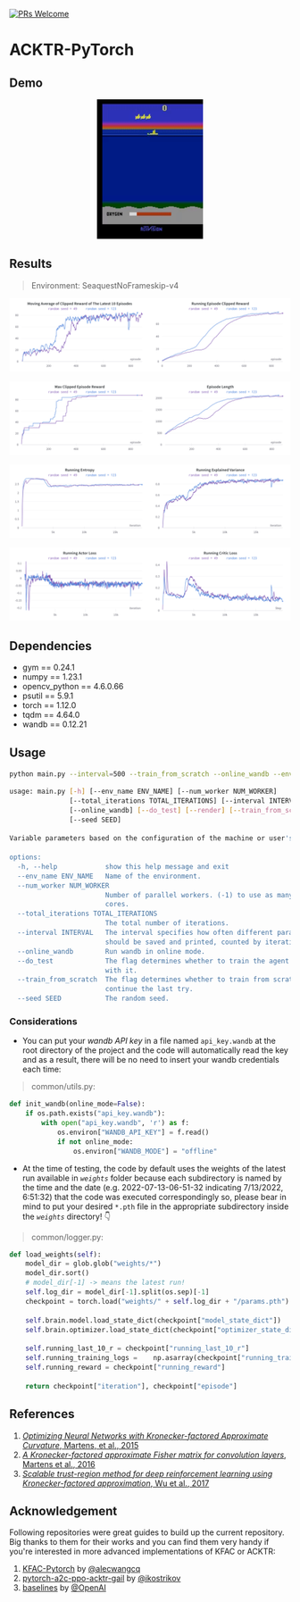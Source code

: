 [![PRs Welcome](https://img.shields.io/badge/PRs-welcome-brightgreen.svg?style=flat-square)](https://makeapullrequest.com)

# ACKTR-PyTorch

## Demo
<p align="center">
  <img src="results/seaquest.gif" height=250>
</p>  

## Results
> Environment: SeaquestNoFrameskip-v4

<p align="center">
  <img src="results/merged1.png" >
</p>  
<p align="center">
  <img src="results/merged2.png" >
</p>  
<p align="center">
  <img src="results/merged3.png" >
</p>  
<p align="center">
  <img src="results/merged4.png" >
</p>  


## Dependencies
- gym == 0.24.1
- numpy == 1.23.1
- opencv_python == 4.6.0.66
- psutil == 5.9.1
- torch == 1.12.0
- tqdm == 4.64.0
- wandb == 0.12.21

## Usage
```bash
python main.py --interval=500 --train_from_scratch --online_wandb --env_name="SeaquestNoFrameskip-v4"
```
```bash
usage: main.py [-h] [--env_name ENV_NAME] [--num_worker NUM_WORKER]
               [--total_iterations TOTAL_ITERATIONS] [--interval INTERVAL]
               [--online_wandb] [--do_test] [--render] [--train_from_scratch]
               [--seed SEED]

Variable parameters based on the configuration of the machine or user's choice

options:
  -h, --help            show this help message and exit
  --env_name ENV_NAME   Name of the environment.
  --num_worker NUM_WORKER
                        Number of parallel workers. (-1) to use as many as cpu
                        cores.
  --total_iterations TOTAL_ITERATIONS
                        The total number of iterations.
  --interval INTERVAL   The interval specifies how often different parameters
                        should be saved and printed, counted by iterations.
  --online_wandb        Run wandb in online mode.
  --do_test             The flag determines whether to train the agent or play
                        with it.
  --train_from_scratch  The flag determines whether to train from scratch or
                        continue the last try.
  --seed SEED           The random seed.
```
###  Considerations
- You can put your _wandb API key_ in a file named `api_key.wandb` at the root directory of the project and the code will automatically read the key and as a result, there will be no need to insert your wandb credentials each time:
> common/utils.py:
```python
def init_wandb(online_mode=False):
    if os.path.exists("api_key.wandb"):
        with open("api_key.wandb", 'r') as f:
            os.environ["WANDB_API_KEY"] = f.read()
            if not online_mode:
                os.environ["WANDB_MODE"] = "offline"
```
- At the time of testing, the code by default uses the weights of the latest run available in _`weights`_ folder because each subdirectory is named by the time and the date (e.g. 2022-07-13-06-51-32 indicating 7/13/2022, 6:51:32) that the code was executed correspondingly so, please bear in mind to put your desired `*.pth` file in the appropriate subdirectory inside the _`weights`_ directory! 👇
> common/logger.py:
```python
def load_weights(self):
    model_dir = glob.glob("weights/*")
    model_dir.sort()
    # model_dir[-1] -> means the latest run!
    self.log_dir = model_dir[-1].split(os.sep)[-1]
    checkpoint = torch.load("weights/" + self.log_dir + "/params.pth")

    self.brain.model.load_state_dict(checkpoint["model_state_dict"])
    self.brain.optimizer.load_state_dict(checkpoint["optimizer_state_dict"])

    self.running_last_10_r = checkpoint["running_last_10_r"]
    self.running_training_logs = 	np.asarray(checkpoint["running_training_logs"])
    self.running_reward = checkpoint["running_reward"]

    return checkpoint["iteration"], checkpoint["episode"]
```

## References
1. [_Optimizing Neural Networks with Kronecker-factored Approximate Curvature_, Martens, et al., 2015](https://arxiv.org/abs/1503.05671)
2. [_A Kronecker-factored approximate Fisher matrix for convolution layers_, Martens et al., 2016](https://arxiv.org/abs/1602.01407)
3. [_Scalable trust-region method for deep reinforcement learning using Kronecker-factored approximation_, Wu et al., 2017](https://arxiv.org/abs/1708.05144)

## Acknowledgement
Following repositories were great guides to build up the current repository. Big thanks to them for their works and you can find them very handy if you're interested in more advanced implementations of KFAC or ACKTR:
1. [KFAC-Pytorch](https://github.com/alecwangcq/KFAC-Pytorch) by [@alecwangcq](https://github.com/alecwangcq)
2. [pytorch-a2c-ppo-acktr-gail](https://github.com/ikostrikov/pytorch-a2c-ppo-acktr-gail) by [@ikostrikov](https://github.com/ikostrikov)
3. [baselines](https://github.com/openai/baselines) by [@OpenAI](https://github.com/openai)